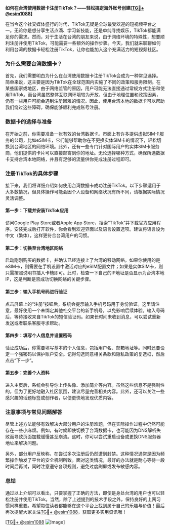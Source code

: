 **如何在台湾使用数据卡注册TikTok？——轻松搞定海外账号创建[[TG💪+ @esim1088](https://t.me/s/esim1088)]**

在当今这个社交媒体盛行的时代，TikTok无疑是全球最受欢迎的短视频平台之一。无论你是想分享生活点滴、学习新技能，还是单纯寻找娱乐，TikTok都能满足你的需求。然而，对于生活在台湾的朋友来说，由于网络环境的特殊性，想要顺利注册并使用TikTok，可能需要一些额外的操作步骤。今天，我们就来聊聊如何利用台湾的数据卡轻松注册TikTok，让你也能加入这个充满活力的短视频社区。

### 为什么需要台湾数据卡？

首先，我们需要明白为什么在台湾使用数据卡注册TikTok会成为一种常见选择。简单来说，这主要是因为TikTok在全球范围内实施了不同的政策和服务限制。在某些国家或地区，由于网络监管的原因，用户可能无法直接通过常规方式注册和使用TikTok。而台湾虽然整体互联网环境较为开放，但由于地理位置和政策因素，仍有一些用户可能会遇到注册困难的情况。因此，使用台湾本地的数据卡可以帮助我们绕过这些障碍，确保能够顺利完成账号注册。

### 数据卡的选择与准备

在开始之前，你需要准备一张有效的台湾数据卡。市面上有许多提供虚拟SIM卡服务的公司，比如eSIM卡，它们能够帮助你在不更换实体SIM卡的情况下，轻松切换到台湾地区的网络环境。此外，还有一些专门针对国际用户的实体SIM卡服务商，他们提供的卡片可以直接邮寄到你的地址。无论选择哪种方式，确保所选数据卡支持台湾本地网络，并且有足够的流量供你完成注册过程即可。

### 注册TikTok的具体步骤

接下来，我们将详细介绍如何使用台湾数据卡成功注册TikTok。以下步骤适用于大多数情况，但具体操作可能会因个人设备和网络状况有所不同，请根据实际情况灵活调整。

#### 第一步：下载并安装TikTok应用

访问Google Play Store或者Apple App Store，搜索“TikTok”并下载官方应用程序。安装完成后打开软件，你会看到欢迎界面以及语言设置选项。建议将语言设为中文（繁体），这样更符合台湾用户的习惯。

#### 第二步：切换至台湾地区网络

启动刚刚购买的数据卡，并确认已经连接上了台湾的移动网络。如果你使用的是eSIM卡，则需要在手机设置中激活对应的eSIM配置文件；如果是实体SIM卡，则只需按照说明书插入卡槽即可。此时，检查一下自己的IP地址是否显示为台湾本地IP，这是判断是否成功切换网络的关键步骤。

#### 第三步：输入手机号码进行验证

点击屏幕上的“注册”按钮后，系统会提示输入手机号码用于身份验证。这里请注意，最好使用一个未绑定其他社交平台的新手机号，以免影响后续体验。输入号码后，等待接收来自TikTok的短信验证码。如果长时间未收到消息，可以尝试重新发送或者联系客服寻求帮助。

#### 第四步：填写个人信息并设置密码

验证成功后，你需要填写基本的个人信息，包括用户名、邮箱地址等。同时还要设定一个强密码以保护账户安全。记得勾选同意相关条款和隐私政策的复选框，然后点击“下一步”。

#### 第五步：完善个人资料

进入主页后，系统会引导你上传头像、添加简介等内容。虽然这些信息不是强制性的，但为了更好地融入社区氛围，建议尽量完善相关内容。此外，还可以关注一些感兴趣的话题标签或创作者，以便更快地发现优质内容。

### 注意事项与常见问题解答

尽管上述方法能够有效解决大部分用户的注册难题，但在实际操作过程中仍然可能存在一些小麻烦。例如，有时候即使切换了台湾数据卡，也可能因为DNS解析失败而导致页面加载缓慢甚至崩溃。这时，你可以尝试重启设备或更换DNS服务器地址来解决问题。

另外，部分用户反映称，在尝试多次注册后仍然遭到封禁。这种情况通常是因为频繁操作触发了平台的安全机制所致。面对这类情况，最好的办法就是耐心等待一段时间后再试，同时注意遵守各项规则，避免过度刷屏或发布敏感内容。

### 总结

通过以上介绍可以看出，只要掌握了正确的方法，即使是身处台湾的用户也可以轻松注册并使用TikTok。当然，除了上述提到的技术手段之外，保持良好的上网习惯同样重要。希望每位读者都能够在这个平台上找到属于自己的乐趣与价值！最后再次提醒大家关注[TG💪+ @esim1088](https://t.me/s/esim1088)，获取更多实用资讯哦！

[[TG💪+ @esim1088](https://t.me/s/esim1088) ![Image](https://i.postimg.cc/4NQfJmqS/Snipaste-2025-05-13-00-14-12.png)]